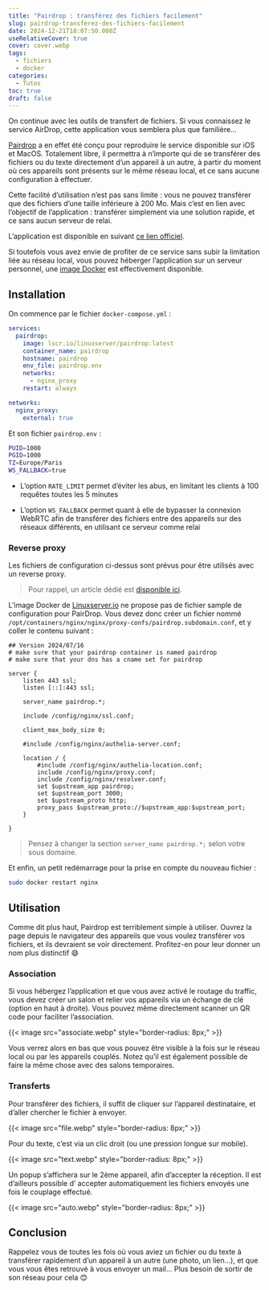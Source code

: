 ```yaml
---
title: "Pairdrop : transférez des fichiers facilement"
slug: pairdrop-transferez-des-fichiers-facilement
date: 2024-12-21T18:07:50.000Z
useRelativeCover: true
cover: cover.webp
tags:
  - fichiers
  - docker
categories:
  - Tutos
toc: true
draft: false
---
```


On continue avec les outils de transfert de fichiers. Si vous connaissez le
service AirDrop, cette application vous semblera plus que familière…

[Pairdrop](https://github.com/schlagmichdoch/pairdrop) a en effet été conçu pour
reproduire le service disponible sur iOS et MacOS. Totalement libre, il permettra
à n’importe qui de se transférer des fichiers ou du texte directement d’un appareil
à un autre, à partir du moment où ces appareils sont présents sur le même réseau
local, et ce sans aucune configuration à effectuer.

Cette facilité d’utilisation n’est pas sans limite : vous ne pouvez transférer
que des fichiers d’une taille inférieure à 200 Mo. Mais c’est en lien avec
l’objectif de l’application : transférer simplement via une solution rapide,
et ce sans aucun serveur de relai.

L’application est disponible en suivant [ce lien officiel](https://pairdrop.net/).

Si toutefois vous avez envie de profiter de ce service sans subir la limitation
liée au réseau local, vous pouvez héberger l’application sur un serveur
personnel, une [image Docker](https://docs.linuxserver.io/images/docker-pairdrop/)
est effectivement disponible.

## Installation

On commence par le fichier `docker-compose.yml` :

```yml
services:
  pairdrop:
    image: lscr.io/linuxserver/pairdrop:latest
    container_name: pairdrop
    hostname: pairdrop
    env_file: pairdrop.env
    networks:
      - nginx_proxy
    restart: always

networks:
  nginx_proxy:
    external: true
```

Et son fichier `pairdrop.env` :

```bash
PUID=1000
PGID=1000
TZ=Europe/Paris
WS_FALLBACK=true
```

- L’option `RATE_LIMIT` permet d’éviter les abus, en limitant les clients à 100
requêtes toutes les 5 minutes

- L’option `WS_FALLBACK` permet quant à elle de bypasser la connexion WebRTC afin
de transférer des fichiers entre des appareils sur des réseaux différents,
en utilisant ce serveur comme relai

### Reverse proxy

Les fichiers de configuration ci-dessus sont prévus pour être utilisés avec
un reverse proxy.

> Pour rappel, un article dédié est [disponible ici](/posts/reverse-proxy-nginx).

L’image Docker de [Linuxserver.io](https://docs.linuxserver.io/general/swag/) ne
propose pas de fichier sample de configuration pour PairDrop. Vous devez donc
créer un fichier nommé `/opt/containers/nginx/nginx/proxy-confs/pairdrop.subdomain.conf`,
et y coller le contenu suivant :

```nginx
## Version 2024/07/16
# make sure that your pairdrop container is named pairdrop
# make sure that your dns has a cname set for pairdrop

server {
    listen 443 ssl;
    listen [::]:443 ssl;

    server_name pairdrop.*;

    include /config/nginx/ssl.conf;

    client_max_body_size 0;

    #include /config/nginx/authelia-server.conf;

    location / {
        #include /config/nginx/authelia-location.conf;
        include /config/nginx/proxy.conf;
        include /config/nginx/resolver.conf;
        set $upstream_app pairdrop;
        set $upstream_port 3000;
        set $upstream_proto http;
        proxy_pass $upstream_proto://$upstream_app:$upstream_port;
    }

}
```

> Pensez à changer la section `server_name pairdrop.*;` selon votre sous domaine.

Et enfin, un petit redémarrage pour la prise en compte du nouveau fichier :

```bash
sudo docker restart nginx
```

## Utilisation

Comme dit plus haut, Pairdrop est terriblement simple à utiliser. Ouvrez la page
depuis le navigateur des appareils que vous voulez transférer vos fichiers, et
ils devraient se voir directement. Profitez-en pour leur donner un nom plus
distinctif :smile:

### Association

Si vous hébergez l’application et que vous avez activé le routage du traffic,
vous devez créer un salon et relier vos appareils via un échange de clé
(option en haut à droite). Vous pouvez même directement scanner un QR code pour
faciliter l’association.

{{< image src="associate.webp" style="border-radius: 8px;" >}}

Vous verrez alors en bas que vous pouvez être visible à la fois sur le réseau local
ou par les appareils couplés. Notez qu’il est également possible de faire la même
chose avec des salons temporaires.

### Transferts

Pour transférer des fichiers, il suffit de cliquer sur l’appareil destinataire,
et d’aller chercher le fichier à envoyer.

{{< image src="file.webp" style="border-radius: 8px;" >}}

Pour du texte, c’est via un clic droit (ou une pression longue sur mobile).

{{< image src="text.webp" style="border-radius: 8px;" >}}

Un popup s’affichera sur le 2ème appareil, afin d’accepter la réception. Il est
d’ailleurs possible d’ accepter automatiquement les fichiers envoyés une fois
le couplage effectué.

{{< image src="auto.webp" style="border-radius: 8px;" >}}

## Conclusion

Rappelez vous de toutes les fois où vous aviez un fichier ou du texte à transférer
rapidement d’un appareil à un autre (une photo, un lien…), et que vous vous êtes
retrouvé à vous envoyer un mail… Plus besoin de sortir de son réseau pour cela :blush:

